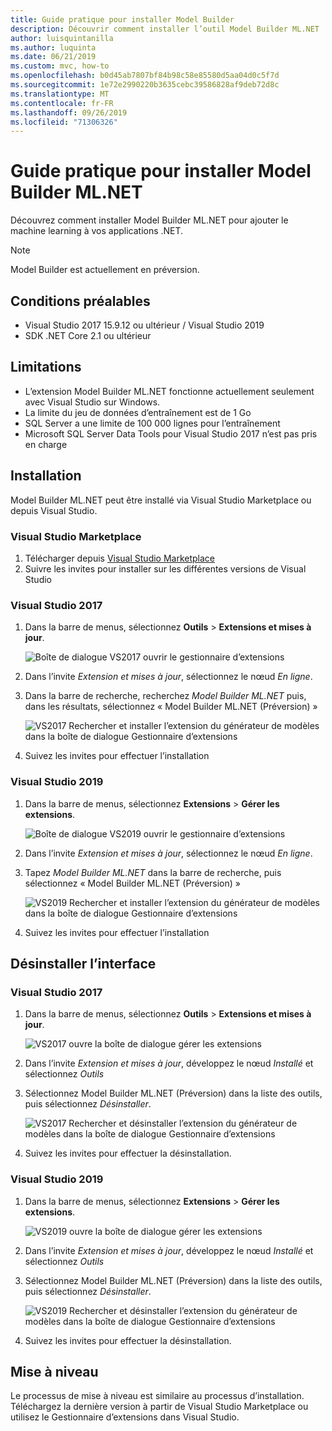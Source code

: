 ```yaml
---
title: Guide pratique pour installer Model Builder
description: Découvrir comment installer l’outil Model Builder ML.NET
author: luisquintanilla
ms.author: luquinta
ms.date: 06/21/2019
ms.custom: mvc, how-to
ms.openlocfilehash: b0d45ab7807bf84b98c58e85580d5aa04d0c5f7d
ms.sourcegitcommit: 1e72e2990220b3635cebc39586828af9deb72d8c
ms.translationtype: MT
ms.contentlocale: fr-FR
ms.lasthandoff: 09/26/2019
ms.locfileid: "71306326"
---
```

# <a name="how-to-install-mlnet-model-builder"></a>Guide pratique pour installer Model Builder ML.NET

Découvrez comment installer Model Builder ML.NET pour ajouter le machine learning à vos applications .NET.

> [!NOTE]
> Model Builder est actuellement en préversion.

## <a name="pre-requisites"></a>Conditions préalables

- Visual Studio 2017 15.9.12 ou ultérieur / Visual Studio 2019
- SDK .NET Core 2.1 ou ultérieur

## <a name="limitations"></a>Limitations

- L’extension Model Builder ML.NET fonctionne actuellement seulement avec Visual Studio sur Windows.
- La limite du jeu de données d’entraînement est de 1 Go
- SQL Server a une limite de 100 000 lignes pour l’entraînement
- Microsoft SQL Server Data Tools pour Visual Studio 2017 n’est pas pris en charge

## <a name="install"></a>Installation

Model Builder ML.NET peut être installé via Visual Studio Marketplace ou depuis Visual Studio. 

### <a name="visual-studio-marketplace"></a>Visual Studio Marketplace

1. Télécharger depuis [Visual Studio Marketplace](https://marketplace.visualstudio.com/items?itemName=MLNET.07)
1. Suivre les invites pour installer sur les différentes versions de Visual Studio

### <a name="visual-studio-2017"></a>Visual Studio 2017

1. Dans la barre de menus, sélectionnez **Outils** > **Extensions et mises à jour**.

    ![Boîte de dialogue VS2017 ouvrir le gestionnaire d’extensions](./media/install-model-builder/vs2017-open-extensions-manager.png)

1. Dans l’invite *Extension et mises à jour*, sélectionnez le nœud *En ligne*.
1. Dans la barre de recherche, recherchez *Model Builder ML.NET* puis, dans les résultats, sélectionnez « Model Builder ML.NET (Préversion) »

    ![VS2017 Rechercher et installer l’extension du générateur de modèles dans la boîte de dialogue Gestionnaire d’extensions](./media/install-model-builder/vs2017-install-model-builder.png)

1. Suivez les invites pour effectuer l’installation

### <a name="visual-studio-2019"></a>Visual Studio 2019

1. Dans la barre de menus, sélectionnez **Extensions** > **Gérer les extensions**.

    ![Boîte de dialogue VS2019 ouvrir le gestionnaire d’extensions](./media/install-model-builder/vs2019-open-extensions-manager.png)

1. Dans l’invite *Extension et mises à jour*, sélectionnez le nœud *En ligne*.
1. Tapez *Model Builder ML.NET* dans la barre de recherche, puis sélectionnez « Model Builder ML.NET (Préversion) »

    ![VS2019 Rechercher et installer l’extension du générateur de modèles dans la boîte de dialogue Gestionnaire d’extensions](./media/install-model-builder/vs2019-install-model-builder.png)

1. Suivez les invites pour effectuer l’installation

## <a name="uninstall"></a>Désinstaller l’interface

### <a name="visual-studio-2017"></a>Visual Studio 2017

1. Dans la barre de menus, sélectionnez **Outils** > **Extensions et mises à jour**.

    ![VS2017 ouvre la boîte de dialogue gérer les extensions](./media/install-model-builder/vs2017-open-extensions-manager.png)

1. Dans l’invite *Extension et mises à jour*, développez le nœud *Installé* et sélectionnez *Outils*
1. Sélectionnez Model Builder ML.NET (Préversion) dans la liste des outils, puis sélectionnez *Désinstaller*.

    ![VS2017 Rechercher et désinstaller l’extension du générateur de modèles dans la boîte de dialogue Gestionnaire d’extensions](./media/install-model-builder/vs2017-uninstall-model-builder.png)

1. Suivez les invites pour effectuer la désinstallation.

### <a name="visual-studio-2019"></a>Visual Studio 2019

1. Dans la barre de menus, sélectionnez **Extensions** > **Gérer les extensions**.

    ![VS2019 ouvre la boîte de dialogue gérer les extensions](./media/install-model-builder/vs2019-open-extensions-manager.png)

1. Dans l’invite *Extension et mises à jour*, développez le nœud *Installé* et sélectionnez *Outils*
1. Sélectionnez Model Builder ML.NET (Préversion) dans la liste des outils, puis sélectionnez *Désinstaller*.

    ![VS2019 Rechercher et désinstaller l’extension du générateur de modèles dans la boîte de dialogue Gestionnaire d’extensions](./media/install-model-builder/vs2019-uninstall-model-builder.png)

1. Suivez les invites pour effectuer la désinstallation.

## <a name="upgrade"></a>Mise à niveau

Le processus de mise à niveau est similaire au processus d’installation. Téléchargez la dernière version à partir de Visual Studio Marketplace ou utilisez le Gestionnaire d’extensions dans Visual Studio.
